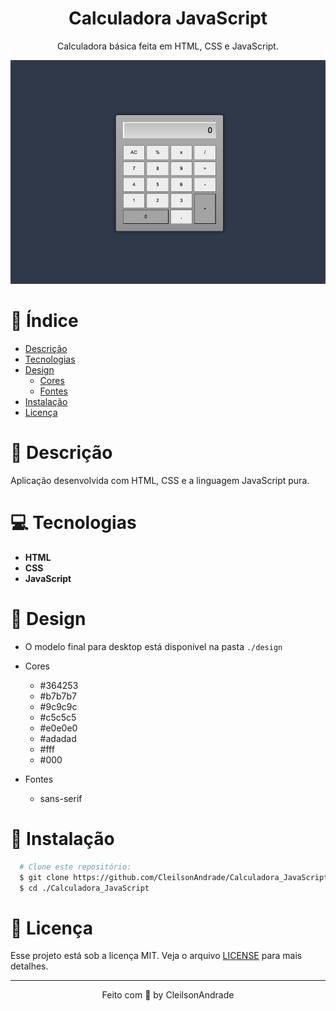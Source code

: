 <div align="center">
  <h1>Calculadora JavaScript</h1>
  <p>Calculadora básica feita em HTML, CSS e JavaScript.</p>
  <img src="./design/desktop.png" alt="Logo" width="800">
</div>

# 📒 Índice

* [Descrição](#descrição)
* [Tecnologias](#tecnologias)
* [Design](#design)
  * [Cores](#cores)
  * [Fontes](#fontes)
* [Instalação](#instalação)
* [Licença](#licença)

# 📃 <span id="descrição">Descrição</span>
Aplicação desenvolvida com HTML, CSS e a linguagem JavaScript pura.

# 💻 <span id="tecnologias">Tecnologias</span>
- **HTML**
- **CSS**
- **JavaScript**

# 🎨 <span id="design">Design</span>
- O modelo final para desktop está disponível na pasta `./design`

- <span id="cores">Cores<br></span>
  * #364253<br>
  * #b7b7b7<br>
  * #9c9c9c<br>
  * #c5c5c5<br>
  * #e0e0e0<br>
  * #adadad<br>
  * #fff<br>
  * #000<br>

- <span id="fontes">Fontes<br></span>
  * sans-serif

# 🚀 <span id="instalação">Instalação</span>
```bash
  # Clone este repositório:
  $ git clone https://github.com/CleilsonAndrade/Calculadora_JavaScript
  $ cd ./Calculadora_JavaScript
```
# 📝 <span id="licença">Licença</span>

Esse projeto está sob a licença MIT. Veja o arquivo [LICENSE](LICENSE) para mais detalhes.

---

<p align="center">
  Feito com 💜 by CleilsonAndrade
</p>